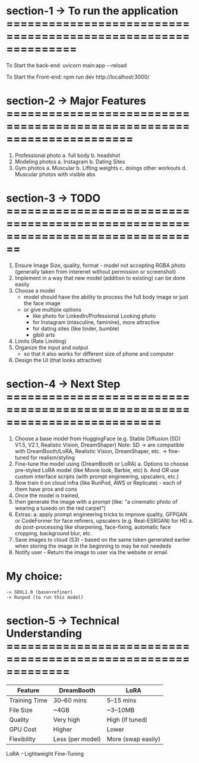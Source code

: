 # section-1 -> To run the application ==============================================================

To Start the back-end:
uvicorn main:app --reload

To Start the Front-end:
npm run dev
http://localhost:3000/

# section-2 -> Major Features ======================================================================

1. Professional photo 
    a. full body
    b. headshot
2. Modeling photos
    a. Instagram
    b. Dating Sites
3. Gym photos
    a. Muscular
    b. Lifting weights
    c. doings other workouts
    d. Muscular photos with visible abs

# section-3 -> TODO ================================================================================

1. Ensure Image Size, quality, format - model not accepting RGBA photo (generally taken from interenet without permission or screenshot)
2. Implement in a way that new model (addition to existing) can be done easily
3. Choose a model 
    - model should have the ability to process the full body image or just the face image
    - or give multiple options
        - like photo for LinkedIn/Professional Looking photo
        - for Instagram (masculine, faminine), more attractive
        - for dating sites (like tinder, bumble)
        - gibili arts
4. Limits (Rate Limiting)
5. Organize the input and output 
    - so that it also works for different size of phone and computer
6. Design the UI (that looks attractive)

# section-4 -> Next Step ==========================================================================

1. Choose a base model from HuggingFace (e.g. Stable Diffusion (SD) V1.5, V2.1, Realistic Vision, DreamShaper)
    Note: SD -> are compatible with DreamBooth/LoRA, Realistic Vision, DreamShaper, etc. -> fine-tuned for realism/styling
2. Fine-tune the model using (DreamBooth or LoRA)
    a. Options to choose pre-styled LoRA model (like Movie look, Barbie, etc)
    b. And OR use custom interface scripts (with prompt engineering, upscalers, etc.)
3. Now train it on cloud infra (like RunPod, AWS or Replicate) - each of them have pros and cons
4. Once the model is trained, 
5. then generate the image with a prompt (like: "a cinematic photo of <token> wearing a tuxedo on the red carpet")
6. Extras:
    a. apply prompt engineering tricks to improve quality, GFPGAN or CodeFormer for face refiners, upscalers (e.g. Real-ESRGAN) for HD
    a. do post-processing like sharpening, face-fixing, automatic face cropping, background blur, etc.
7. Save images to cloud (S3) - based on the same token generated earlier when storing the image in the beginning to may be not neededs
5. Notify user - Return the image to user via the website or email

# My choice: 
    -> SDXL1.0 (base+refiner)
    -> Runpod (to run this model)

# section-5 -> Technical Understanding =============================================================

| Feature       | DreamBooth       | LoRA               |
| ------------- | ---------------- | ------------------ |
| Training Time | 30–60 mins       | 5–15 mins          |
| File Size     | \~4GB            | \~3–10MB           |
| Quality       | Very high        | High (if tuned)    |
| GPU Cost      | Higher           | Lower              |
| Flexibility   | Less (per model) | More (swap easily) |

LoRA - Lightweight Fine-Tuning
